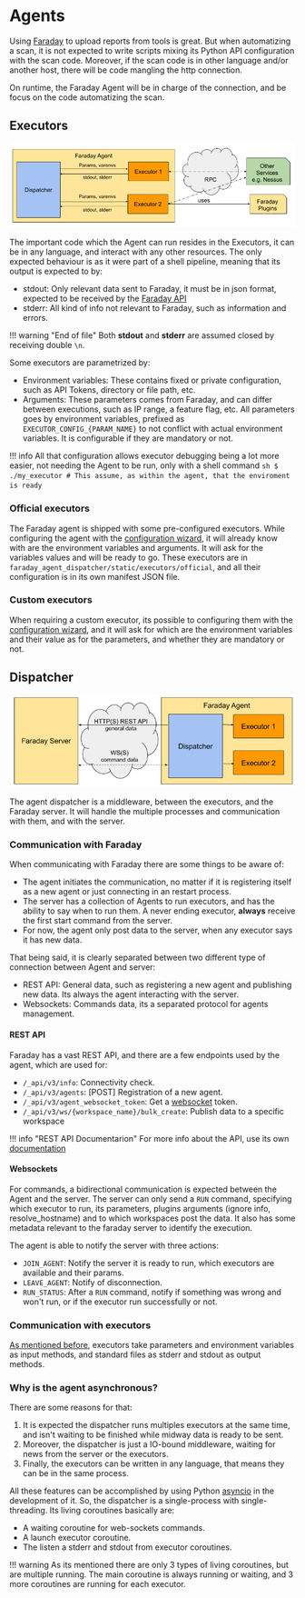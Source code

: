 # Agents

Using [Faraday][faraday] to upload reports from tools is great. But when
 automatizing a scan, it is not expected to write scripts mixing its Python API
 configuration with the scan code. Moreover, if the scan code is in other
 language and/or another host, there will be code mangling the http connection.

On runtime, the Faraday Agent will be in charge of the connection, and be focus
 on the code automatizing the scan.

## Executors

![Architecture executors](../images/arch_executors.png)

The important code which the Agent can run resides in the Executors, it can
 be in any language, and interact with any other resources. The only expected
 behaviour is as it were part of a shell pipeline, meaning that its output
 is expected to by:

 * stdout: Only relevant data sent to Faraday, it must be in json format,
 expected to be received by the [Faraday API][API]
 * stderr: All kind of info not relevant to Faraday, such as information
  and errors.

!!! warning "End of file"
    Both **stdout** and **stderr** are assumed closed by receiving double `\n`.

Some executors are parametrized by:

 * Environment variables: These contains fixed or private configuration,
 such as API Tokens, directory or file path, etc.
 * Arguments: These parameters comes from Faraday, and can differ between
  executions, such as IP range, a feature flag, etc. All parameters
  goes by environment variables, prefixed as `EXECUTOR_CONFIG_{PARAM_NAME}`
  to not conflict with actual environment variables. It is configurable if they
  are mandatory or not.

!!! info
    All that configuration allows executor debugging being a lot more easier,
    not needing the Agent to be run, only with a shell command
    ```sh
    $ ./my_executor # This assume, as within the agent, that the enviroment is ready
    ```

### Official executors
The Faraday agent is shipped with some pre-configured executors. While
 configuring the agent with the [configuration wizard][wizard], it will already
 know with are the environment variables and arguments. It will ask for the
 variables values and will be ready to go. These executors are in
 `faraday_agent_dispatcher/static/executors/official`, and all their
 configuration is in its own manifest JSON file.

### Custom executors
When requiring a custom executor, its possible to configuring them with the
 [configuration wizard][wizard], and it will ask for which are the environment
 variables and their value as for the parameters, and whether they are
 mandatory or not.

## Dispatcher

![Architecture dispatcher](../images/arch_dispatcher.png)

The agent dispatcher is a middleware, between the executors, and the Faraday
 server. It will handle the multiple processes and communication with them,
 and with the server.

### Communication with Faraday

When communicating with Faraday there are some things to be aware of:

 * The agent initiates the communication, no matter if it is registering
  itself as a new agent or just connecting in an restart process.
 * The server has a collection of Agents to run executors, and has the
  ability to say when to run them. A never ending executor, **always**
  receive the first start command from the server.
 * For now, the agent only post data to the server, when any executor says
  it has new data.

That being said, it is clearly separated between two different type of
 connection between Agent and server:

 * REST API: General data, such as registering a new agent and publishing
  new data. Its always the agent interacting with the server.
 * Websockets: Commands data, its a separated protocol for agents management.

#### REST API
Faraday has a vast REST API, and there are a few endpoints used by
 the agent, which are used for:

 * `/_api/v3/info`: Connectivity check.
 * `/_api/v3/agents`: [POST] Registration of a new agent.
 * `/_api/v3/agent_websocket_token`: Get a [websocket](#websockets) token.
 * `/_api/v3/ws/{workspace_name}/bulk_create`: Publish data to a specific
  workspace

!!! info "REST API Documentarion"
    For more info about the API, use its own [documentation][API]

#### Websockets
For commands, a bidirectional communication is expected between the Agent
 and the server.
The server can only send a `RUN` command, specifying which
 executor to run, its parameters, plugins arguments (ignore info, resolve_hostname) and to which workspaces post the data. It
 also has some metadata relevant to the faraday server to identify the
 execution.

The agent is able to notify the server with three actions:

 * `JOIN_AGENT`: Notify the server it is ready to run, which executors are
  available and their params.
 * `LEAVE_AGENT`: Notify of disconnection.
 * `RUN_STATUS`: After a `RUN` command, notify if something was wrong and
  won't run, or if the executor run successfully or not.

### Communication with executors
[As mentioned before](#executors), executors take parameters and environment
 variables as input methods, and standard files as stderr and stdout as
 output methods.

### Why is the agent asynchronous?
There are some reasons for that:

 1. It is expected the dispatcher runs multiples executors at the same time,
 and isn't waiting to be finished while midway data is ready to be sent.
 1. Moreover, the dispatcher is just a IO-bound middleware, waiting for
 news from the server or the executors.
 1. Finally, the executors can be written in any language, that
 means they can be in the same process.

All these features can be accomplished by using Python [asyncio][asyncio]
 in the development of it. So, the dispatcher is a single-process with
 single-threading. Its living coroutines basically are:

 * A waiting coroutine for web-sockets commands.
 * A launch executor coroutine.
 * The listen a stderr and stdout from executor coroutines.

!!! warning
    As its mentioned there are only 3 types of living coroutines, but are
    multiple running. The main coroutine is always running or waiting, and 3
    more coroutines are running for each executor.

[API]: https://api.faradaysec.com
[faraday]: https://github.com/infobyte/faraday
[wizard]: ../418.md
[asyncio]: https://docs.python.org/3/library/asyncio.html

